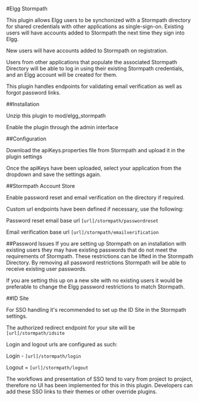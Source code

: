 #Elgg Stormpath

This plugin allows Elgg users to be synchonized with a Stormpath directory for shared credentials with other applications as single-sign-on.
Existing users will have accounts added to Stormpath the next time they sign into Elgg.

New users will have accounts added to Stormpath on registration.

Users from other applications that populate the associated Stormpath Directory will be able to log
in using their existing Stormpath credentials, and an Elgg account will be created for them.

This plugin handles endpoints for validating email verification as well as forgot password links.

##Installation

Unzip this plugin to mod/elgg_stormpath

Enable the plugin through the admin interface

##Configuration

Download the apiKeys.properties file from Stormpath and upload it in the plugin settings

Once the apiKeys have been uploaded, select your application from the dropdown and save the settings again.

##Stormpath Account Store

Enable password reset and email verification on the directory if required.

Custom url endpoints have been defined if necessary, use the following:

Password reset email base url ```[url]/stormpath/passwordreset```

Email verification base url ```[url]/stormpath/emailverification```

##Password Issues
If you are setting up Stormpath on an installation with existing users they may have
existing passwords that do not meet the requirements of Stormpath.  These restrictions
can be lifted in the Stormpath Directory.  By removing all password restrictions Stormpath
will be able to receive existing user passwords.

If you are setting this up on a new site with no existing users it would be preferable to change
the Elgg password restrictions to match Stormpath.

##ID Site

For SSO handling it's recommended to set up the ID Site in the Stormpath settings.

The authorized redirect endpoint for your site will be ```[url]/stormpath/idsite```

Login and logout urls are configured as such:

Login - ```[url]/stormpath/login```

Logout = ```[url]/stormpath/logout```

The workflows and presentation of SSO tend to vary from project to project, therefore
no UI has been implemented for this in this plugin.  Developers can add these SSO links
to their themes or other override plugins.

